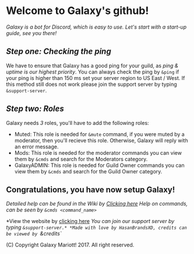 # Welcome to Galaxy's github!
_Galaxy is a bot for Discord, which is easy to use._
_Let's start with a start-up guide, see you there!_

## _Step one: Checking the ping_
We have to ensure that Galaxy has a good ping for your guild, as *ping & uptime is our highest priority*. You can always check the ping by `&ping` if your ping is higher than 150 ms set your server region to US East / West. If this method still does not work please join the support server by typing `&support-server`.

## _Step two: Roles_
Galaxy needs *3* roles, you'll have to add the following roles:

- Muted: This role is needed for `&mute` command, if you were muted by a moderator, then you'll recieve this role. Otherwise, Galaxy will reply with an error message.
- Mods: This role is needed for the moderator commands you can view them by `&cmds` and search for the Moderators category.
- GalaxyADMIN: This role is needed for Guild Owner commands you can view them by `&cmds` and search for the Guild Owner category.

## Congratulations, you have now setup Galaxy!
_Detailed help can be found in the Wiki by [Clicking here](https://github.com/HasanBrandsXD/GalaxyBOT/wiki/Commands---Setting-up-&-Doc)
Help on commands, can be seen by `&cmds <command_name>`_

*View the website by [clicking here](https://hasanbrandsxd.github.io/GalaxyBOT/)
*You can join our support server by typing `&support-server.*
*Made with love by HasanBrandsXD, credits can be viewed by `&credits`*


(C) Copyright Galaxy Mariott! 2017. All right reserved.
